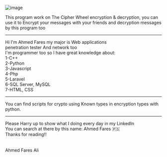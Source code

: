![image](https://www.google.com/url?sa=i&url=https%3A%2F%2Fwww.dcode.fr%2Fcipher-disk&psig=AOvVaw1aux_deMzDLKFZVkEqa_d1&ust=1720765408350000&source=images&cd=vfe&opi=89978449&ved=0CBEQjRxqFwoTCKDtneqsnocDFQAAAAAdAAAAABAF)

This program work on The Cipher Wheel encryption & decryption, you can use it to Encrypt your messages with your friends and decryption messages by this program too 

----------------------------------------------------------
Hi I'm Ahmed Fares my major is Web applications <br> penetration tester And network too <br>
I'm programmer too so I have great knowledge about: <br>
1-C++ <br>
2-Python <br>
3-Javascript <br>
4-Php <br>
5-Laravel <br>
6-SQL Server, MySQL <br>
7-HTML, CSS <br>
__________________________________________________________
You can find scripts for crypto using Known types in encryption types with python.

__________________________________________________________
Please Harry up to show what I doing every day in my LinkedIn <br>
You can search at there by this name: Ahmed Fares 🇵🇸
<br>
Thanks for reading!! 
<br>
<br>
<br>
Ahmed Fares Ali